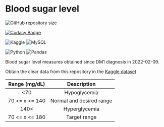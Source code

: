 # Blood sugar level
![GitHub repository size](https://img.shields.io/github/repo-size/h-ssiqueira/Blood_sugar_level?label=Repository%20Size&style=for-the-badge)

[![Codacy Badge](https://app.codacy.com/project/badge/Grade/1f7293af6e0f479fb811c804539c503f)](https://app.codacy.com/gh/h-ssiqueira/Blood_sugar_level/dashboard?utm_source=gh&utm_medium=referral&utm_content=&utm_campaign=Badge_grade)

![Kaggle](https://img.shields.io/badge/kaggle-20BEFF?style=for-the-badge&logo=kaggle&logoColor=white)
![MySQL](https://img.shields.io/badge/MySQL-4479A1?style=for-the-badge&logo=mysql&logoColor=white)

![Python](https://img.shields.io/badge/Python-3776AB?style=for-the-badge&logo=python&logoColor=white)
![Pandas](https://img.shields.io/badge/pandas-150458?style=for-the-badge&logo=pandas&logoColor=white)

Blood sugar level measures obtained since DM1 diagnosis in 2022-02-09.

Obtain the clear data from this repository in the [Kaggle dataset](https://www.kaggle.com/datasets/hssiqueira/blood-sugar-level)

Range (mg/dL) | Description
:---: | :---:
<70 | Hypoglycemia
70 <= x <= 140 | Normal and desired range
140< | Hyperglycemia
70 <= x <= 180 | Target range
